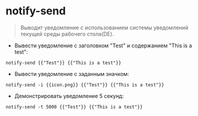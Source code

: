 # notify-send

> Выводит уведомление с использованием системы уведомлений текущей среды рабочего стола(DE).

- Вывести уведомление с заголовком "Test" и содержанием "This is a test":

`notify-send {{"Test"}} {{"This is a test"}}`

- Вывести уведомление с заданным значком:

`notify-send -i {{icon.png}} {{"Test"}} {{"This is a test"}}`

- Демонстрировать уведомление 5 секунд:

`notify-send -t 5000 {{"Test"}} {{"This is a test"}}`
